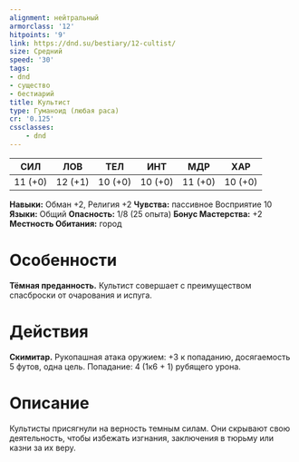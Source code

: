 ```yaml
---
alignment: нейтральный
armorclass: '12'
hitpoints: '9'
link: https://dnd.su/bestiary/12-cultist/
size: Средний
speed: '30'
tags:
- dnd
- существо
- бестиарий
title: Культист
type: Гуманоид (любая раса)
cr: '0.125'
cssclasses:
    - dnd
---
```



| СИЛ | ЛОВ | ТЕЛ | ИНТ | МДР | ХАР |
|---|---|---|---|---|---|
| 11 (+0) | 12 (+1) | 10 (+0) | 10 (+0) | 11 (+0) | 10 (+0) |
**Навыки:** Обман +2, Религия +2
**Чувства:** пассивное Восприятие 10
**Языки:** Общий
**Опасность:** 1/8 (25 опыта)
**Бонус Мастерства:** +2
**Местность Обитания:** город


# Особенности
**Тёмная преданность.** Культист совершает с преимуществом спасброски от очарования и испуга.


# Действия
**Скимитар.** Рукопашная атака оружием: +3 к попаданию, досягаемость 5 футов, одна цель. Попадание: 4 (1к6 + 1) рубящего урона.


# Описание
Культисты присягнули на верность темным силам. Они скрывают свою деятельность, чтобы избежать изгнания, заключения в тюрьму или казни за их веру.